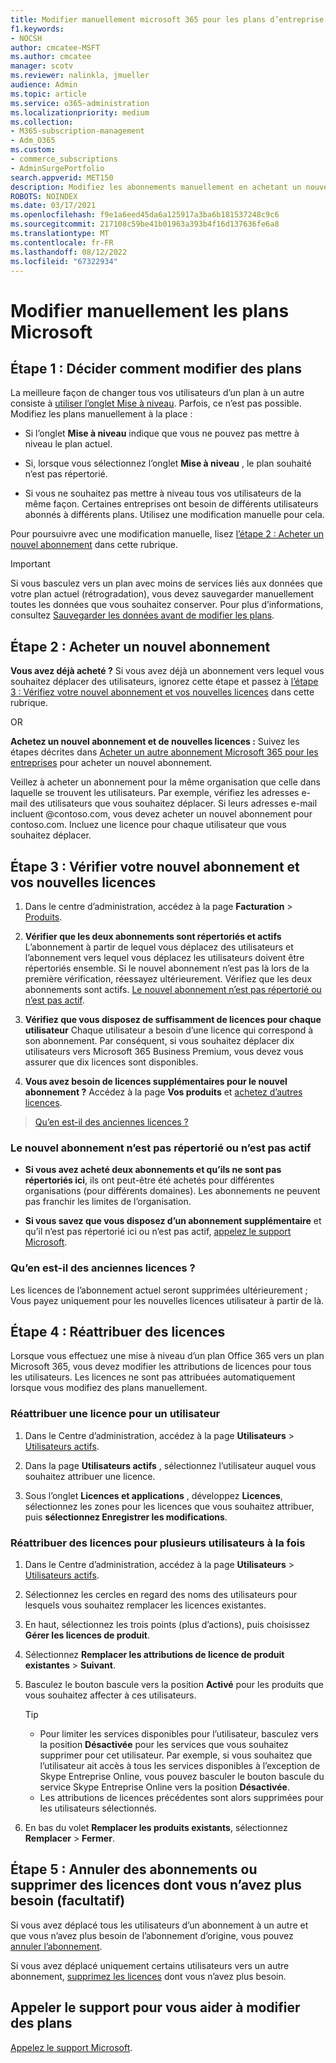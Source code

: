 ```yaml
---
title: Modifier manuellement microsoft 365 pour les plans d’entreprise
f1.keywords:
- NOCSH
author: cmcatee-MSFT
ms.author: cmcatee
manager: scotv
ms.reviewer: nalinkla, jmueller
audience: Admin
ms.topic: article
ms.service: o365-administration
ms.localizationpriority: medium
ms.collection:
- M365-subscription-management
- Adm_O365
ms.custom:
- commerce_subscriptions
- AdminSurgePortfolio
search.appverid: MET150
description: Modifiez les abonnements manuellement en achetant un nouvel abonnement et en veillant à ce que les deux abonnements soient répertoriés et actifs.
ROBOTS: NOINDEX
ms.date: 03/17/2021
ms.openlocfilehash: f9e1a6eed45da6a125917a3ba6b181537248c9c6
ms.sourcegitcommit: 217108c59be41b01963a393b4f16d137636fe6a8
ms.translationtype: MT
ms.contentlocale: fr-FR
ms.lasthandoff: 08/12/2022
ms.locfileid: "67322934"
---
```

# <a name="manually-change-microsoft-plans"></a>Modifier manuellement les plans Microsoft

## <a name="step-1-decide-how-to-change-plans"></a>Étape 1 : Décider comment modifier des plans

La meilleure façon de changer tous vos utilisateurs d’un plan à un autre consiste à [utiliser l’onglet Mise à niveau](upgrade-to-different-plan.md). Parfois, ce n’est pas possible. Modifiez les plans manuellement à la place :

- Si l’onglet **Mise à niveau** indique que vous ne pouvez pas mettre à niveau le plan actuel.

- Si, lorsque vous sélectionnez l’onglet **Mise à niveau** , le plan souhaité n’est pas répertorié.

- Si vous ne souhaitez pas mettre à niveau tous vos utilisateurs de la même façon. Certaines entreprises ont besoin de différents utilisateurs abonnés à différents plans. Utilisez une modification manuelle pour cela.

Pour poursuivre avec une modification manuelle, lisez [l’étape 2 : Acheter un nouvel abonnement](#step-2-buy-a-new-subscription) dans cette rubrique.

> [!IMPORTANT]
> Si vous basculez vers un plan avec moins de services liés aux données que votre plan actuel (rétrogradation), vous devez sauvegarder manuellement toutes les données que vous souhaitez conserver. Pour plus d’informations, consultez [Sauvegarder les données avant de modifier les plans](move-users-different-subscription.md).

## <a name="step-2-buy-a-new-subscription"></a>Étape 2 : Acheter un nouvel abonnement

**Vous avez déjà acheté ?** Si vous avez déjà un abonnement vers lequel vous souhaitez déplacer des utilisateurs, ignorez cette étape et passez à [l’étape 3 : Vérifiez votre nouvel abonnement et vos nouvelles licences](#step-3-check-your-new-subscription-and-licenses) dans cette rubrique.

OR

**Achetez un nouvel abonnement et de nouvelles licences :** Suivez les étapes décrites dans [Acheter un autre abonnement Microsoft 365 pour les entreprises](../try-or-buy-microsoft-365.md) pour acheter un nouvel abonnement.

Veillez à acheter un abonnement pour la même organisation que celle dans laquelle se trouvent les utilisateurs. Par exemple, vérifiez les adresses e-mail des utilisateurs que vous souhaitez déplacer. Si leurs adresses e-mail incluent \@contoso.com, vous devez acheter un nouvel abonnement pour contoso.com.
Incluez une licence pour chaque utilisateur que vous souhaitez déplacer.

## <a name="step-3-check-your-new-subscription-and-licenses"></a>Étape 3 : Vérifier votre nouvel abonnement et vos nouvelles licences

1. Dans le centre d’administration, accédez à la page **Facturation** \> <a href="https://go.microsoft.com/fwlink/p/?linkid=842054" target="_blank">Produits</a>.

2. **Vérifier que les deux abonnements sont répertoriés et actifs** L’abonnement à partir de lequel vous déplacez des utilisateurs et l’abonnement vers lequel vous déplacez les utilisateurs doivent être répertoriés ensemble. Si le nouvel abonnement n’est pas là lors de la première vérification, réessayez ultérieurement. Vérifiez que les deux abonnements sont actifs. [Le nouvel abonnement n’est pas répertorié ou n’est pas actif](#the-new-subscription-isnt-listed-or-isnt-active).

3. **Vérifiez que vous disposez de suffisamment de licences pour chaque utilisateur** Chaque utilisateur a besoin d’une licence qui correspond à son abonnement. Par conséquent, si vous souhaitez déplacer dix utilisateurs vers Microsoft 365 Business Premium, vous devez vous assurer que dix licences sont disponibles.

4. **Vous avez besoin de licences supplémentaires pour le nouvel abonnement ?**
   Accédez à la page **Vos produits** et [achetez d’autres licences](../licenses/buy-licenses.md).

> [Qu’en est-il des anciennes licences ?](#what-about-the-old-licenses)

### <a name="the-new-subscription-isnt-listed-or-isnt-active"></a>Le nouvel abonnement n’est pas répertorié ou n’est pas actif

- **Si vous avez acheté deux abonnements et qu’ils ne sont pas répertoriés ici**, ils ont peut-être été achetés pour différentes organisations (pour différents domaines). Les abonnements ne peuvent pas franchir les limites de l’organisation.

- **Si vous savez que vous disposez d’un abonnement supplémentaire** et qu’il n’est pas répertorié ici ou n’est pas actif, [appelez le support Microsoft](../../admin/get-help-support.md).

### <a name="what-about-the-old-licenses"></a>Qu’en est-il des anciennes licences ?

Les licences de l’abonnement actuel seront supprimées ultérieurement ; Vous payez uniquement pour les nouvelles licences utilisateur à partir de là.

## <a name="step-4-reassign-licenses"></a>Étape 4 : Réattribuer des licences

Lorsque vous effectuez une mise à niveau d’un plan Office 365 vers un plan Microsoft 365, vous devez modifier les attributions de licences pour tous les utilisateurs. Les licences ne sont pas attribuées automatiquement lorsque vous modifiez des plans manuellement.

### <a name="reassign-a-license-for-one-user"></a>Réattribuer une licence pour un utilisateur

1. Dans le Centre d’administration, accédez à la page **Utilisateurs** \> <a href="https://go.microsoft.com/fwlink/p/?linkid=834822" target="_blank">Utilisateurs actifs</a>.

2. Dans la page **Utilisateurs actifs** , sélectionnez l’utilisateur auquel vous souhaitez attribuer une licence.

3. Sous l’onglet **Licences et applications** , développez **Licences**, sélectionnez les zones pour les licences que vous souhaitez attribuer, puis **sélectionnez Enregistrer les modifications**.

### <a name="reassign-licenses-for-multiple-users-at-once"></a>Réattribuer des licences pour plusieurs utilisateurs à la fois

1. Dans le Centre d’administration, accédez à la page **Utilisateurs** \> <a href="https://go.microsoft.com/fwlink/p/?linkid=834822" target="_blank">Utilisateurs actifs</a>.

2. Sélectionnez les cercles en regard des noms des utilisateurs pour lesquels vous souhaitez remplacer les licences existantes.

3. En haut, sélectionnez les trois points (plus d’actions), puis choisissez **Gérer les licences de produit**.

4. Sélectionnez **Remplacer les attributions de licence de produit existantes** \> **Suivant**.

5. Basculez le bouton bascule vers la position **Activé** pour les produits que vous souhaitez affecter à ces utilisateurs.

    > [!TIP]
    > - Pour limiter les services disponibles pour l’utilisateur, basculez vers la position **Désactivée** pour les services que vous souhaitez supprimer pour cet utilisateur. Par exemple, si vous souhaitez que l’utilisateur ait accès à tous les services disponibles à l’exception de Skype Entreprise Online, vous pouvez basculer le bouton bascule du service Skype Entreprise Online vers la position **Désactivée**.
    > - Les attributions de licences précédentes sont alors supprimées pour les utilisateurs sélectionnés.

6. En bas du volet **Remplacer les produits existants**, sélectionnez **Remplacer** \> **Fermer**.

## <a name="step-5-cancel-subscriptions-or-remove-licenses-that-you-no-longer-need-optional"></a>Étape 5 : Annuler des abonnements ou supprimer des licences dont vous n’avez plus besoin (facultatif)

Si vous avez déplacé tous les utilisateurs d’un abonnement à un autre et que vous n’avez plus besoin de l’abonnement d’origine, vous pouvez [annuler l’abonnement](cancel-your-subscription.md).

Si vous avez déplacé uniquement certains utilisateurs vers un autre abonnement, [supprimez les licences](../licenses/buy-licenses.md) dont vous n’avez plus besoin.

## <a name="call-support-to-help-you-change-plans"></a>Appeler le support pour vous aider à modifier des plans

[Appelez le support Microsoft](../../admin/get-help-support.md).
